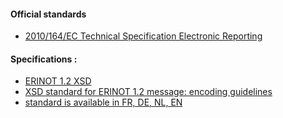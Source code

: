 #### Official standards

*   [2010/164/EC Technical Specification Electronic Reporting ](docs/File/418/EC_2010_164_Technical_specificatio_Electronic_Reporting.pdf)

#### Specifications :

*   [ERINOT 1.2 XSD](docs/File/418/erinot_srs_v1_2f_draft.xsd)
*   [XSD standard for ERINOT 1.2 message: encoding guidelines](docs/File/418/2011_06_03_erinot_erirsp_elements_clarifications_v0p30.xls)
*	[standard is available in FR, DE, NL, EN](http://www.ccr-zkr.org/13020700-en.html#04)